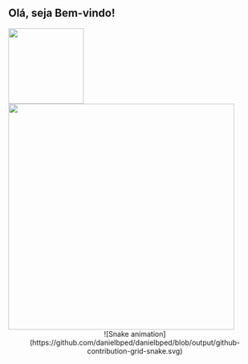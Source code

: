 ## Olá, seja Bem-vindo!

<div align="left">
  <a href="https://github.com/JonathasLopes">
  <img height="150em" src="https://github-readme-stats.vercel.app/api?username=JonathasLopes&count_private=true&include_all_commits=true&show_icons=true&theme=dracula&hide_border=false&show_owner=true"/>
  <img width="450" src="https://github-readme-stats.vercel.app/api/top-langs/?username=jonathaslopes&layout=compact&langs_count=6&theme=tokyonight"/>
  </a>
</div>

<div align="center">
  ![Snake animation](https://github.com/danielbped/danielbped/blob/output/github-contribution-grid-snake.svg)
</div>
